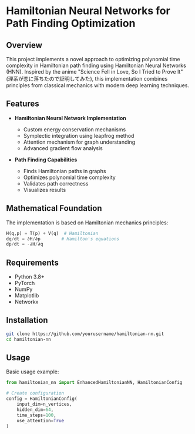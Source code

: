 # Hamiltonian Neural Networks for Path Finding Optimization

## Overview
This project implements a novel approach to optimizing polynomial time complexity in Hamiltonian path finding using Hamiltonian Neural Networks (HNN). Inspired by the anime "Science Fell in Love, So I Tried to Prove It" (理系が恋に落ちたので証明してみた), this implementation combines principles from classical mechanics with modern deep learning techniques.

## Features
- **Hamiltonian Neural Network Implementation**
  - Custom energy conservation mechanisms
  - Symplectic integration using leapfrog method
  - Attention mechanism for graph understanding
  - Advanced gradient flow analysis

- **Path Finding Capabilities**
  - Finds Hamiltonian paths in graphs
  - Optimizes polynomial time complexity
  - Validates path correctness
  - Visualizes results

## Mathematical Foundation
The implementation is based on Hamiltonian mechanics principles:
```python
H(q,p) = T(p) + V(q)  # Hamiltonian
dq/dt = ∂H/∂p        # Hamilton's equations
dp/dt = -∂H/∂q
```

## Requirements
- Python 3.8+
- PyTorch
- NumPy
- Matplotlib
- Networkx

## Installation
```bash
git clone https://github.com/yourusername/hamiltonian-nn.git
cd hamiltonian-nn
```

## Usage
Basic usage example:
```python
from hamiltonian_nn import EnhancedHamiltonianNN, HamiltonianConfig

# Create configuration
config = HamiltonianConfig(
    input_dim=n_vertices,
    hidden_dim=64,
    time_steps=100,
    use_attention=True
)
